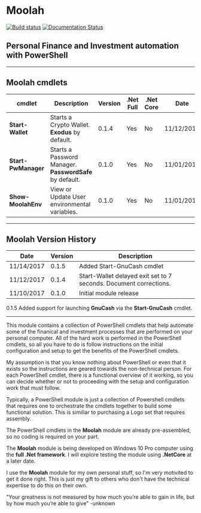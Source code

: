 # Moolah

[![Build status](https://ci.appveyor.com/api/projects/status/dktthvk43gwicc7l?svg=true)](https://ci.appveyor.com/project/cadayton/Moolah)
[![Documentation Status](https://readthedocs.org/projects/Moolah/badge/?version=latest)](http://Moolah.readthedocs.io/en/latest/?badge=latest)

## Personal Finance and Investment automation with PowerShell

***

## Moolah cmdlets

cmdlet | Description | Version | .Net Full | .Net Core | Date
-------| ----------- | ------- | --------- | --------- | ----
**Start-Wallet** | Starts a Crypto Wallet. **Exodus** by default. | 0.1.4 | Yes | No | 11/12/2017
**Start-PwManager** | Starts a Password Manager. **PasswordSafe** by default. | 0.1.0 | Yes | No | 11/01/2017
**Show-MoolahEnv** | View or Update User environmental variables. | 0.1.0 | Yes | No | 11/01/2017

***

## Moolah Version History

Date | Version | Description
---- | ------- | -----------
11/14/2017 | 0.1.5 | Added Start-GnuCash cmdlet
11/12/2017 | 0.1.4 | Start-Wallet delayed exit set to 7 seconds. Document corrections.
11/10/2017 | 0.1.0 | Initial module release

0.1.5 Added support for launching **GnuCash** via the **Start-GnuCash** cmdlet.
***

This module contains a collection of PowerShell cmdlets that help automate some of the finanical and investment processes that are performed on your personal computer.  All of the hard work is performed in the PowerShell cmdlets, so all you have to do is follow instructions on the initial configuration and setup to get the benefits of the PowerShell cmdlets.

My assumption is that you know nothing about PowerShell or even that it exists so the instructions are geared towards the non-technical person. For each PowerShell cmdlet, there is a functional overview of it working, so you can decide whether or not to proceeding with the setup and configuration work that must follow.

Typically, a PowerShell module is just a collection of Powershell cmdlets that requires one to orchestrate the cmdlets together to build some functional solution.  This is similiar to purchasing a Logo set that requires assembly.

The PowerShell cmdlets in the **Moolah** module are already pre-assembled, so no coding is required on your part.

The **Moolah** module is being developed on Windows 10 Pro computer using the **full .Net framework**. I will explore testing the module using **.NetCore** at a later date.

I use the **Moolah** module for my own personal stuff, so I'm very motivited to get it done right. This is just my gift to others who don't have the technical expertise to do this on their own.

"Your greatness is not measured by how much you’re able to gain in life, but by how much you’re able to give" -unknown
